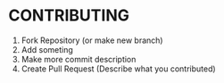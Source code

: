 # CONTRIBUTING
1. Fork Repository (or make new branch)
2. Add someting
3. Make more commit description
3. Create Pull Request (Describe what you contributed)
   
